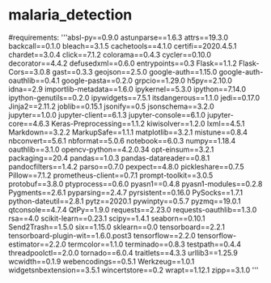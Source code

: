 # malaria_detection

#requirements:
'''absl-py==0.9.0
astunparse==1.6.3
attrs==19.3.0
backcall==0.1.0
bleach==3.1.5
cachetools==4.1.0
certifi==2020.4.5.1
chardet==3.0.4
click==7.1.2
colorama==0.4.3
cycler==0.10.0
decorator==4.4.2
defusedxml==0.6.0
entrypoints==0.3
Flask==1.1.2
Flask-Cors==3.0.8
gast==0.3.3
geojson==2.5.0
google-auth==1.15.0
google-auth-oauthlib==0.4.1
google-pasta==0.2.0
grpcio==1.29.0
h5py==2.10.0
idna==2.9
importlib-metadata==1.6.0
ipykernel==5.3.0
ipython==7.14.0
ipython-genutils==0.2.0
ipywidgets==7.5.1
itsdangerous==1.1.0
jedi==0.17.0
Jinja2==2.11.2
joblib==0.15.1
jsonify==0.5
jsonschema==3.2.0
jupyter==1.0.0
jupyter-client==6.1.3
jupyter-console==6.1.0
jupyter-core==4.6.3
Keras-Preprocessing==1.1.2
kiwisolver==1.2.0
lxml==4.5.1
Markdown==3.2.2
MarkupSafe==1.1.1
matplotlib==3.2.1
mistune==0.8.4
nbconvert==5.6.1
nbformat==5.0.6
notebook==6.0.3
numpy==1.18.4
oauthlib==3.1.0
opencv-python==4.2.0.34
opt-einsum==3.2.1
packaging==20.4
pandas==1.0.3
pandas-datareader==0.8.1
pandocfilters==1.4.2
parso==0.7.0
pexpect==4.8.0
pickleshare==0.7.5
Pillow==7.1.2
prometheus-client==0.7.1
prompt-toolkit==3.0.5
protobuf==3.8.0
ptyprocess==0.6.0
pyasn1==0.4.8
pyasn1-modules==0.2.8
Pygments==2.6.1
pyparsing==2.4.7
pyrsistent==0.16.0
PySocks==1.7.1
python-dateutil==2.8.1
pytz==2020.1
pywinpty==0.5.7
pyzmq==19.0.1
qtconsole==4.7.4
QtPy==1.9.0
requests==2.23.0
requests-oauthlib==1.3.0
rsa==4.0
scikit-learn==0.23.1
scipy==1.4.1
seaborn==0.10.1
Send2Trash==1.5.0
six==1.15.0
sklearn==0.0
tensorboard==2.2.1
tensorboard-plugin-wit==1.6.0.post3
tensorflow==2.2.0
tensorflow-estimator==2.2.0
termcolor==1.1.0
terminado==0.8.3
testpath==0.4.4
threadpoolctl==2.0.0
tornado==6.0.4
traitlets==4.3.3
urllib3==1.25.9
wcwidth==0.1.9
webencodings==0.5.1
Werkzeug==1.0.1
widgetsnbextension==3.5.1
wincertstore==0.2
wrapt==1.12.1
zipp==3.1.0
'''
